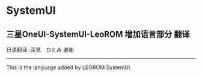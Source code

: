 # SystemUI
三星OneUI-SystemUI-LeoROM 增加语言部分
翻译 
-------  
日语翻译 :深見　ひとみ  谢谢

-------  
This is the language added by LEOROM SystemUI.

